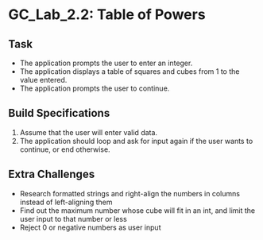# GC_Lab_2.2: Table of Powers
## Task
* The application prompts the user to enter an integer.
* The application displays a table of squares and cubes from 1 to the value entered.
* The application prompts the user to continue.

## Build Specifications
1. Assume that the user will enter valid data.
2. The application should loop and ask for input again if the user wants to continue, or end otherwise.

## Extra Challenges
* Research formatted strings and right-align the numbers in columns instead of left-aligning them
* Find out the maximum number whose cube will fit in an int, and limit the user input to that number or less
* Reject 0 or negative numbers as user input
